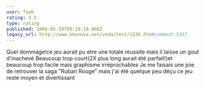 ```yaml
---
user: faab
rating: 3.5
type: rating
published: 2006-05-19T09:10:18.000Z
legacy_url: http://www.emunova.net/veda/test/1236.htm#comment-5167
---
```

Quel dommage!ce jeu aurait pu etre une totale reussite mais il laisse un gout d'inachevé
Beaucoup trop court(2X plus long aurait été parfait!)et beaucoup trop facile mais graphisme irréprochables
Je me faisais une joie de retrouver la saga "Ruban Rouge" mais j'ai été quelque peu déçu ce jeu reste moyen et divertissant